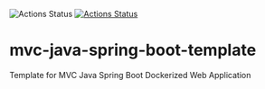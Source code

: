 ![Actions Status](https://github.com/vartdalen/mvc-java-spring-boot-template/workflows/maven.yml/badge.svg)
[![Actions Status](https://github.com/vartdalen/mvc-java-spring-boot-template/workflows/maven.yml/badge.svg)](https://github.com/vartdalen/mvc-java-spring-boot-template/actions)

# mvc-java-spring-boot-template
Template for MVC Java Spring Boot Dockerized Web Application
